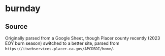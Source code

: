 # burnday

## Source

Originally parsed from a Google Sheet, though Placer county recently (2023 EOY burn season) switched to a better site, parsed from `https://itwebservices.placer.ca.gov/APCDBDI/home/`.
